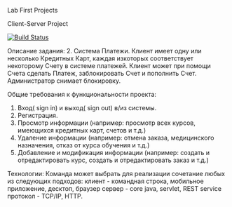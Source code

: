 Lab First Projects

Client-Server Project

[![Build Status](https://travis-ci.org/Astel/Payments.svg?branch=master)](https://travis-ci.org/Astel/Payments)

Описание задания: 2. Система Платежи.
Клиент имеет одну или несколько Кредитных Карт, каждая изкоторых соответствует некоторому Счету в системе платежей.
Клиент может при помощи Счета сделать Платеж, заблокировать Счет и пополнить Счет.
Администратор снимает блокировку.


Общие требования к функциональности проекта:
1. Вход( sign in) и выход( sign out) в/из системы.
2. Регистрация.
3. Просмотр информации (например: просмотр всех курсов, имеющихся кредитных карт, счетов и т.д.)
4. Удаление информации (например: отмена заказа, медицинского назначения, отказ от курса обучения и т.д.)
5. Добавление и модификация информации (например: создать и отредактировать курс, создать и отредактировать заказ и т.д.)

Технологии: Команда может выбрать для реализации сочетание любых из следующих подходов: клиент - командная строка, мобильное приложение, десктоп, браузер сервер - core java, servlet, REST service
протокол -  TCP/IP, HTTP.